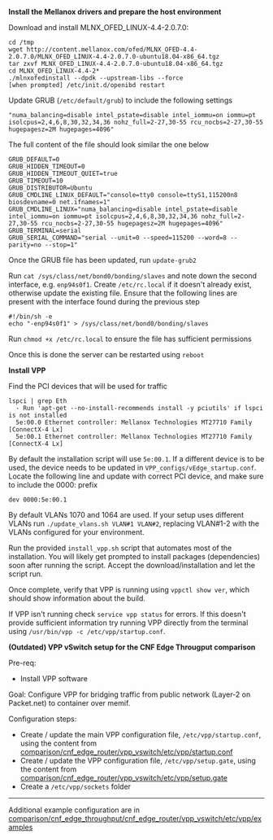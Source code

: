 **Install the Mellanox drivers and prepare the host environment**

Download and install MLNX_OFED_LINUX-4.4-2.0.7.0:
```
cd /tmp
wget http://content.mellanox.com/ofed/MLNX_OFED-4.4-2.0.7.0/MLNX_OFED_LINUX-4.4-2.0.7.0-ubuntu18.04-x86_64.tgz
tar zxvf MLNX_OFED_LINUX-4.4-2.0.7.0-ubuntu18.04-x86_64.tgz
cd MLNX_OFED_LINUX-4.4-2*
./mlnxofedinstall --dpdk --upstream-libs --force
[when prompted] /etc/init.d/openibd restart
```

Update GRUB (`/etc/default/grub`) to include the following settings
```
"numa_balancing=disable intel_pstate=disable intel_iommu=on iommu=pt isolcpus=2,4,6,8,30,32,34,36 nohz_full=2-27,30-55 rcu_nocbs=2-27,30-55 hugepagesz=2M hugepages=4096"
```
The full content of the file should look similar the one below
```
GRUB_DEFAULT=0
GRUB_HIDDEN_TIMEOUT=0
GRUB_HIDDEN_TIMEOUT_QUIET=true
GRUB_TIMEOUT=10
GRUB_DISTRIBUTOR=Ubuntu
GRUB_CMDLINE_LINUX_DEFAULT="console=tty0 console=ttyS1,115200n8 biosdevname=0 net.ifnames=1"
GRUB_CMDLINE_LINUX="numa_balancing=disable intel_pstate=disable intel_iommu=on iommu=pt isolcpus=2,4,6,8,30,32,34,36 nohz_full=2-27,30-55 rcu_nocbs=2-27,30-55 hugepagesz=2M hugepages=4096"
GRUB_TERMINAL=serial
GRUB_SERIAL_COMMAND="serial --unit=0 --speed=115200 --word=8 --parity=no --stop=1"
```
Once the GRUB file has been updated, run `update-grub2`

Run `cat /sys/class/net/bond0/bonding/slaves` and note down the second interface, e.g. `enp94s0f1`.
Create `/etc/rc.local` if it doesn't already exist, otherwise update the existing file. Ensure that the following lines are present with the interface found during the previous step
```
#!/bin/sh -e
echo "-enp94s0f1" > /sys/class/net/bond0/bonding/slaves
```
Run `chmod +x /etc/rc.local` to ensure the file has sufficient permissions

Once this is done the server can be restarted using `reboot`

**Install VPP**

Find the PCI devices that will be used for traffic
```
lspci | grep Eth
  - Run 'apt-get --no-install-recommends install -y pciutils' if lspci is not installed
  5e:00.0 Ethernet controller: Mellanox Technologies MT27710 Family [ConnectX-4 Lx]
  5e:00.1 Ethernet controller: Mellanox Technologies MT27710 Family [ConnectX-4 Lx]
```
By default the installation script will use `5e:00.1`. If a different device is to be used, the device needs to be updated in `VPP_configs/vEdge_startup.conf`. Locate the following line and update with correct PCI device, and make sure to include the 0000: prefix
```
dev 0000:5e:00.1
```

By default VLANs 1070 and 1064 are used. If your setup uses different VLANs run `./update_vlans.sh VLAN#1 VLAN#2`, replacing VLAN#1-2 with the VLANs configured for your environment.

Run the provided `install_vpp.sh` script that automates most of the installation. You will likely get prompted to install packages (dependencies) soon after running the script. Accept the download/installation and let the script run. 

Once complete, verify that VPP is running using `vppctl show ver`, which should show information about the build.

If VPP isn't running check `service vpp status` for errors. If this doesn't provide sufficient information try running VPP directly from the terminal using `/usr/bin/vpp -c /etc/vpp/startup.conf`.

**(Outdated) VPP vSwitch setup for the CNF Edge Througput comparison**

Pre-req:
- Install VPP software


Goal: Configure VPP for bridging traffic from public network (Layer-2 on Packet.net) to container over memif.


Configuration steps:
- Create / update the main VPP configuration file, `/etc/vpp/startup.conf`, using the content from [comparison/cnf_edge_router/vpp_vswitch/etc/vpp/startup.conf](https://github.com/cncf/cnfs/blob/master/comparison/cnf_edge_throughput/cnf_edge_router/vpp_vswitch/etc/vpp/startup.conf)
- Create / update the  VPP configuration file, `/etc/vpp/setup.gate`, using the content from [comparison/cnf_edge_router/vpp_vswitch/etc/vpp/setup.gate](https://github.com/cncf/cnfs/blob/master/comparison/cnf_edge_throughput/cnf_edge_router/vpp_vswitch/etc/vpp/setup.gate)
- Create a `/etc/vpp/sockets` folder


---

Additional example configuration are in  [comparison/cnf_edge_throughput/cnf_edge_router/vpp_vswitch/etc/vpp/examples](https://github.com/cncf/cnfs/tree/master/comparison/cnf_edge_throughput/cnf_edge_router/vpp_vswitch/etc/vpp/examples)
